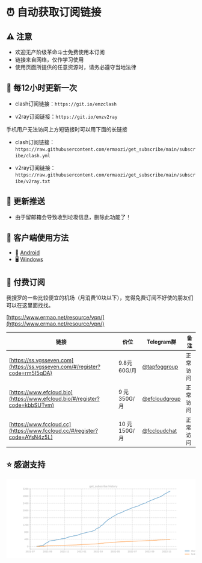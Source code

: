 # ⏰ 自动获取订阅链接

## ⚠️ 注意

- 欢迎无产阶级革命斗士免费使用本订阅
- 链接来自网络，仅作学习使用
- 使用页面所提供的任意资源时，请务必遵守当地法律

## 🚀 每12小时更新一次

- clash订阅链接：`https://git.io/emzclash`

- v2ray订阅链接：`https://git.io/emzv2ray`

手机用户无法访问上方短链接时可以用下面的长链接

- clash订阅链接：`https://raw.githubusercontent.com/ermaozi/get_subscribe/main/subscribe/clash.yml`

- v2ray订阅链接：`https://raw.githubusercontent.com/ermaozi/get_subscribe/main/subscribe/v2ray.txt`

## 📧 更新推送

- 由于留邮箱会导致收到垃圾信息，删除此功能了！

## 📘 客户端使用方法

- 📱 [Android](https://www.ermao.net/skill/clashforandroid/)
- 🖥 [Windows](https://www.ermao.net/uncategorized/clash-for-windows/)

## 💸 付费订阅

我搜罗的一些比较便宜的机场（月消费10块以下），觉得免费订阅不好使的朋友们可以在这里面找找。

[https://www.ermao.net/resource/vpn/](https://www.ermao.net/resource/vpn/)

| 链接 | 价位 | Telegram群 | 备注 |
|----|----|----|----|
|[https://ss.vgsseven.com](https://ss.vgsseven.com/#/register?code=rm5I5qDA)| 9.8元 60G/月 |[@tapfoggroup](https://t.me/+km7x9UyPLuVmNWNl)|正常访问|
|[https://www.efcloud.bio](https://www.efcloud.bio/#/register?code=kbbSUTvm)|	9 元 350G/月|[@efcloudgroup](https://t.me/efcloudgroup)|正常访问|
|[https://www.fccloud.cc](https://www.fccloud.cc/#/register?code=AYsN4z5L)|	10 元 150G/月|[@fccloudchat](https://t.me/fccloudchat)|正常访问|

## ⭐ 感谢支持

[![操，图挂了……](https://raw.githubusercontent.com/ermaozi/get_subscribe/main/mail/project_info.svg)](https://github.com/ermaozi/get_subscribe)
